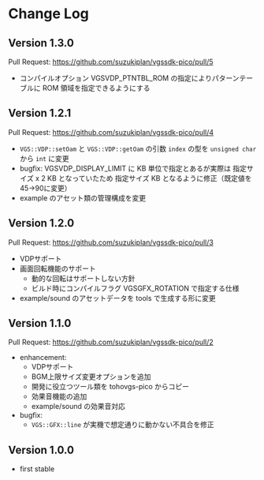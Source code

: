 # Change Log

## Version 1.3.0

Pull Request: https://github.com/suzukiplan/vgssdk-pico/pull/5

- コンパイルオプション VGSVDP_PTNTBL_ROM の指定によりパターンテーブルに ROM 領域を指定できるようにする

## Version 1.2.1

Pull Request: https://github.com/suzukiplan/vgssdk-pico/pull/4

- `VGS::VDP::setOam` と `VGS::VDP::getOam` の引数 `index` の型を `unsigned char` から `int` に変更
- bugfix: VGSVDP_DISPLAY_LIMIT に KB 単位で指定とあるが実際は 指定サイズ x 2 KB となっていたため 指定サイズ KB となるように修正（既定値を45→90に変更）
- example のアセット類の管理構成を変更

## Version 1.2.0

Pull Request: https://github.com/suzukiplan/vgssdk-pico/pull/3

- VDPサポート
- 画面回転機能のサポート
  - 動的な回転はサポートしない方針
  - ビルド時にコンパイルフラグ VGSGFX_ROTATION で指定する仕様
- example/sound のアセットデータを tools で生成する形に変更

## Version 1.1.0

Pull Request: https://github.com/suzukiplan/vgssdk-pico/pull/2

- enhancement:
  - VDPサポート
  - BGM上限サイズ変更オプションを追加
  - 開発に役立つツール類を tohovgs-pico からコピー
  - 効果音機能の追加
  - example/sound の効果音対応
- bugfix:
  - `VGS::GFX::line` が実機で想定通りに動かない不具合を修正

## Version 1.0.0

- first stable

